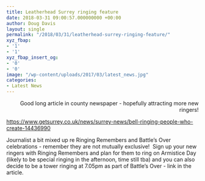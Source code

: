 ```yaml
---
title: Leatherhead Surrey ringing feature
date: 2018-03-31 09:00:57.000000000 +00:00
author: Doug Davis
layout: single
permalink: "/2018/03/31/leatherhead-surrey-ringing-feature/"
xyz_fbap:
- '1'
- '1'
xyz_fbap_insert_og:
- '0'
- '0'
image: "/wp-content/uploads/2017/03/latest_news.jpg"
categories:
- Latest News
---
```

<p style="text-align: right;">
  Good long article in county newspaper - hopefully attracting more new ringers!
</p>

https://www.getsurrey.co.uk/news/surrey-news/bell-ringing-people-who-create-14436990

Journalist a bit mixed up re Ringing Remembers and Battle’s Over celebrations - remember they are not mutually exclusive!  Sign up your new ringers with Ringing Remembers and plan for them to ring on Armistice Day (likely to be special ringing in the afternoon, time still tba) and you can also decide to be a tower ringing at 7.05pm as part of Battle’s Over - link in the article.
